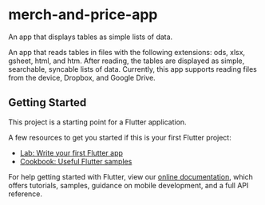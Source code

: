 # merch-and-price-app

An app that displays tables as simple lists of data.

An app that reads tables in files with the following
extensions: ods, xlsx, gsheet, html, and htm. After reading, the tables are
displayed as simple, searchable, syncable lists of data. Currently, this app
supports reading files from the device, Dropbox, and Google Drive.

## Getting Started

This project is a starting point for a Flutter application.

A few resources to get you started if this is your first Flutter project:

- [Lab: Write your first Flutter app](https://flutter.dev/docs/get-started/codelab)
- [Cookbook: Useful Flutter samples](https://flutter.dev/docs/cookbook)

For help getting started with Flutter, view our
[online documentation](https://flutter.dev/docs), which offers tutorials,
samples, guidance on mobile development, and a full API reference.

